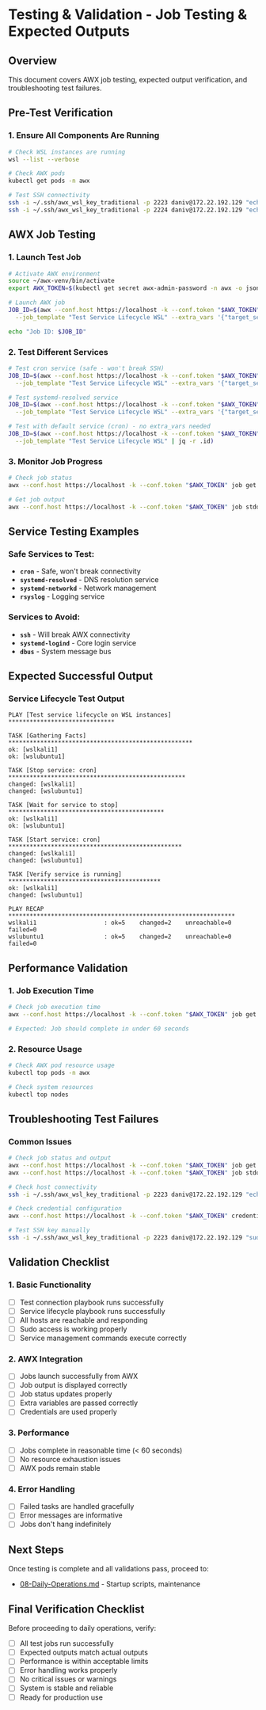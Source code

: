 # Testing & Validation - Job Testing & Expected Outputs

## Overview
This document covers AWX job testing, expected output verification, and troubleshooting test failures.

## Pre-Test Verification

### 1. Ensure All Components Are Running
```bash
# Check WSL instances are running
wsl --list --verbose

# Check AWX pods
kubectl get pods -n awx

# Test SSH connectivity
ssh -i ~/.ssh/awx_wsl_key_traditional -p 2223 daniv@172.22.192.129 "echo 'Ubuntu OK'"
ssh -i ~/.ssh/awx_wsl_key_traditional -p 2224 daniv@172.22.192.129 "echo 'Kali OK'"
```

## AWX Job Testing

### 1. Launch Test Job
```bash
# Activate AWX environment
source ~/awx-venv/bin/activate
export AWX_TOKEN=$(kubectl get secret awx-admin-password -n awx -o jsonpath='{.data.password}' | base64 -d)

# Launch AWX job
JOB_ID=$(awx --conf.host https://localhost -k --conf.token "$AWX_TOKEN" job_template launch \
  --job_template "Test Service Lifecycle WSL" --extra_vars '{"target_service": "cron"}' | jq -r .id)

echo "Job ID: $JOB_ID"
```

### 2. Test Different Services
```bash
# Test cron service (safe - won't break SSH)
JOB_ID=$(awx --conf.host https://localhost -k --conf.token "$AWX_TOKEN" job_template launch \
  --job_template "Test Service Lifecycle WSL" --extra_vars '{"target_service": "cron"}' | jq -r .id)

# Test systemd-resolved service
JOB_ID=$(awx --conf.host https://localhost -k --conf.token "$AWX_TOKEN" job_template launch \
  --job_template "Test Service Lifecycle WSL" --extra_vars '{"target_service": "systemd-resolved"}' | jq -r .id)

# Test with default service (cron) - no extra_vars needed
JOB_ID=$(awx --conf.host https://localhost -k --conf.token "$AWX_TOKEN" job_template launch \
  --job_template "Test Service Lifecycle WSL" | jq -r .id)
```

### 3. Monitor Job Progress
```bash
# Check job status
awx --conf.host https://localhost -k --conf.token "$AWX_TOKEN" job get "$JOB_ID" | jq '{id, status, started, finished}'

# Get job output
awx --conf.host https://localhost -k --conf.token "$AWX_TOKEN" job stdout "$JOB_ID"
```

## Service Testing Examples

### Safe Services to Test:
- **`cron`** - Safe, won't break connectivity
- **`systemd-resolved`** - DNS resolution service
- **`systemd-networkd`** - Network management
- **`rsyslog`** - Logging service

### Services to Avoid:
- **`ssh`** - Will break AWX connectivity
- **`systemd-logind`** - Core login service
- **`dbus`** - System message bus

## Expected Successful Output

### Service Lifecycle Test Output
```text
PLAY [Test service lifecycle on WSL instances] ******************************

TASK [Gathering Facts] ****************************************************
ok: [wslkali1]
ok: [wslubuntu1]

TASK [Stop service: cron] **************************************************
changed: [wslkali1]
changed: [wslubuntu1]

TASK [Wait for service to stop] ********************************************
ok: [wslkali1]
ok: [wslubuntu1]

TASK [Start service: cron] *************************************************
changed: [wslkali1]
changed: [wslubuntu1]

TASK [Verify service is running] *******************************************
ok: [wslkali1]
changed: [wslubuntu1]

PLAY RECAP ****************************************************************
wslkali1                   : ok=5    changed=2    unreachable=0    failed=0
wslubuntu1                 : ok=5    changed=2    unreachable=0    failed=0
```

## Performance Validation

### 1. Job Execution Time
```bash
# Check job execution time
awx --conf.host https://localhost -k --conf.token "$AWX_TOKEN" job get "$JOB_ID" | jq '{started, finished, elapsed}'

# Expected: Job should complete in under 60 seconds
```

### 2. Resource Usage
```bash
# Check AWX pod resource usage
kubectl top pods -n awx

# Check system resources
kubectl top nodes
```

## Troubleshooting Test Failures

### Common Issues
```bash
# Check job status and output
awx --conf.host https://localhost -k --conf.token "$AWX_TOKEN" job get "$JOB_ID" | jq '{id, status, finished}'
awx --conf.host https://localhost -k --conf.token "$AWX_TOKEN" job stdout "$JOB_ID"

# Check host connectivity
ssh -i ~/.ssh/awx_wsl_key_traditional -p 2223 daniv@172.22.192.129 "echo 'test'"

# Check credential configuration
awx --conf.host https://localhost -k --conf.token "$AWX_TOKEN" credential get "$CRED_ID" | jq '.inputs'

# Test SSH key manually
ssh -i ~/.ssh/awx_wsl_key_traditional -p 2223 daniv@172.22.192.129 "sudo whoami"
```

## Validation Checklist

### 1. Basic Functionality
- [ ] Test connection playbook runs successfully
- [ ] Service lifecycle playbook runs successfully
- [ ] All hosts are reachable and responding
- [ ] Sudo access is working properly
- [ ] Service management commands execute correctly

### 2. AWX Integration
- [ ] Jobs launch successfully from AWX
- [ ] Job output is displayed correctly
- [ ] Job status updates properly
- [ ] Extra variables are passed correctly
- [ ] Credentials are used properly

### 3. Performance
- [ ] Jobs complete in reasonable time (< 60 seconds)
- [ ] No resource exhaustion issues
- [ ] AWX pods remain stable

### 4. Error Handling
- [ ] Failed tasks are handled gracefully
- [ ] Error messages are informative
- [ ] Jobs don't hang indefinitely

## Next Steps

Once testing is complete and all validations pass, proceed to:
- [08-Daily-Operations.md](08-Daily-Operations.md) - Startup scripts, maintenance

## Final Verification Checklist

Before proceeding to daily operations, verify:
- [ ] All test jobs run successfully
- [ ] Expected outputs match actual outputs
- [ ] Performance is within acceptable limits
- [ ] Error handling works properly
- [ ] No critical issues or warnings
- [ ] System is stable and reliable
- [ ] Ready for production use